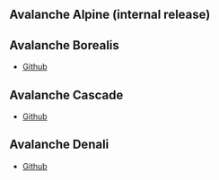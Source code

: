## Avalanche Alpine (internal release)

## Avalanche Borealis
* [Github](https://github.com/ava-labs/avalanche-go)

## Avalanche Cascade
* [Github](https://github.com/ava-labs/avalanche-go/releases/tag/v0.1.0)

## Avalanche Denali
* [Github](https://github.com/ava-labs/avalanche-go/releases/tag/v0.5.0)
